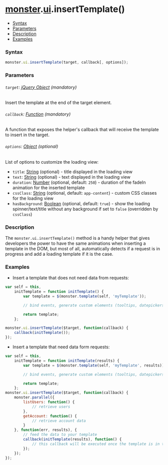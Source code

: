 # [monster][monster].[ui][ui].insertTemplate()

* [Syntax](#syntax)
* [Parameters](#parameters)
* [Description](#description)
* [Examples](#examples)

### Syntax
```javascript
monster.ui.insertTemplate(target, callback[, options]);
```

### Parameters

###### `target`: [jQuery Object][jquery] (mandatory)

Insert the template at the end of the target element.

###### `callback`: [Function][function] (mandatory)

A function that exposes the helper's callback that will receive the template to insert in the target.

###### `options`: [Object][object_literal] (optional)

List of options to customize the loading view:

* `title`: [String][string_literal] (optional) - title displayed in the loading view
* `text`: [String][string_literal] (optional) - text displayed in the loading view
* `duration`: [Number][integer] (optional, default: `250`) - duration of the fadeIn animation for the inserted template
* `cssClass`: [String][string_literal] (optional, default: `app-content`) - custom CSS classes for the loading view
* `hasBackground`: [Boolean][boolean_literal] (optional, default: `true`) - show the loading spinner/text/title without any background if set to `false` (overridden by `cssClass`)

### Description

The `monster.ui.insertTemplate()` method is a handy helper that gives developers the power to have the same animations when inserting a template in the DOM, but most of all, automatically detects if a request is in progress and add a loading template if it is the case.

### Examples

* Insert a template that does not need data from requests:
```javascript
var self = this,
    initTemplate = function initTemplate() {
        var template = $(monster.template(self, 'myTemplate'));

        // bind events, generate custom elements (tooltips, datepickers ...)

        return template;
    };

monster.ui.insertTemplate($target, function(callback) {
    callback(initTemplate());
});
```

* Insert a template that need data form requests:
```javascript
var self = this,
    initTemplate = function initTemplate(results) {
        var template = $(monster.template(self, 'myTemplate', results));

        // bind events, generate custom elements (tooltips, datepickers ...)

        return template;
    };
monster.ui.insertTemplate($target, function(callback) {
    monster.parallel({
        listUsers: function() {
            // retrieve users
        },
        getAccount: function() {
            // retrieve account data
        }
    }, function(err, results), {
        // feed the data to your template
        callback(initTemplate(results), function() {
            // this callback will be executed once the template is in the DOM
        });
    });
});
```

[monster]: ../../monster.md
[ui]: ../ui.md

[jquery]: http://api.jquery.com/Types/#jQuery
[function]: https://developer.mozilla.org/en-US/docs/Web/JavaScript/Reference/Functions
[object_literal]: https://developer.mozilla.org/en-US/docs/Web/JavaScript/Guide/Values,_variables,_and_literals#Object_literals
[string_literal]: https://developer.mozilla.org/en-US/docs/Web/JavaScript/Guide/Values,_variables,_and_literals#String_literals
[integer]: https://developer.mozilla.org/en-US/docs/Web/JavaScript/Guide/Values,_variables,_and_literals#Integers
[boolean_literal]: https://developer.mozilla.org/en-US/docs/Web/JavaScript/Guide/Values,_variables,_and_literals#Boolean_literals